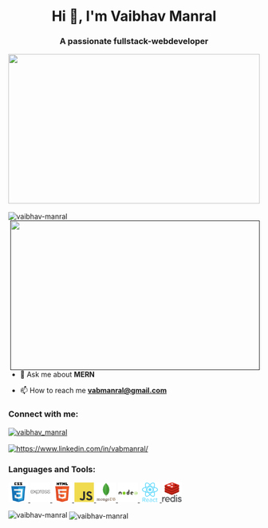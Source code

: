 <h1 align="center">Hi 👋, I'm Vaibhav Manral</h1>
<h3 align="center">A passionate fullstack-webdeveloper</h3>
<img src="https://encrypted-tbn0.gstatic.com/images?q=tbn:ANd9GcSmixJtkuz7rbzJSg8EeHuWW9AYJRqLLbByUg&usqp=CAU" width="100%" height="300"/>
<p align="left"> <img src="https://komarev.com/ghpvc/?username=vaibhav-manral&label=Profile%20views&color=0e75b6&style=flat" alt="vaibhav-manral" />
<a href=""><img align="right" src="https://cdn.dribbble.com/users/1162077/screenshots/3848914/programmer.gif" height="300" width="500"/></a>
</p>

- 💬 Ask me about **MERN**

- 📫 How to reach me **vabmanral@gmail.com**



<h3 align="left">Connect with me:</h3>

<p>
<a href="https://twitter.com/vaibhav_manral" target="blank"><img align="center" src="https://raw.githubusercontent.com/rahuldkjain/github-profile-readme-generator/master/src/images/icons/Social/twitter.svg" alt="vaibhav_manral" height="30" width="40" /></a>

<a href="https://linkedin.com/in/https://www.linkedin.com/in/vabmanral/" target="blank"><img align="center" src="https://raw.githubusercontent.com/rahuldkjain/github-profile-readme-generator/master/src/images/icons/Social/linked-in-alt.svg" alt="https://www.linkedin.com/in/vabmanral/" height="30" width="40" /></a>
  
</p>

<h3 align="left">Languages and Tools:</h3>
<p align="left"> <a href="https://www.w3schools.com/css/" target="_blank" rel="noreferrer"> <img src="https://raw.githubusercontent.com/devicons/devicon/master/icons/css3/css3-original-wordmark.svg" alt="css3" width="40" height="40"/> </a> <a href="https://expressjs.com" target="_blank" rel="noreferrer"> <img src="https://raw.githubusercontent.com/devicons/devicon/master/icons/express/express-original-wordmark.svg" alt="express" width="40" height="40"/> </a> <a href="https://www.w3.org/html/" target="_blank" rel="noreferrer"> <img src="https://raw.githubusercontent.com/devicons/devicon/master/icons/html5/html5-original-wordmark.svg" alt="html5" width="40" height="40"/> </a> <a href="https://developer.mozilla.org/en-US/docs/Web/JavaScript" target="_blank" rel="noreferrer"> <img src="https://raw.githubusercontent.com/devicons/devicon/master/icons/javascript/javascript-original.svg" alt="javascript" width="40" height="40"/> </a> <a href="https://www.mongodb.com/" target="_blank" rel="noreferrer"> <img src="https://raw.githubusercontent.com/devicons/devicon/master/icons/mongodb/mongodb-original-wordmark.svg" alt="mongodb" width="40" height="40"/> </a> <a href="https://nodejs.org" target="_blank" rel="noreferrer"> <img src="https://raw.githubusercontent.com/devicons/devicon/master/icons/nodejs/nodejs-original-wordmark.svg" alt="nodejs" width="40" height="40"/> </a> <a href="https://reactjs.org/" target="_blank" rel="noreferrer"> <img src="https://raw.githubusercontent.com/devicons/devicon/master/icons/react/react-original-wordmark.svg" alt="react" width="40" height="40"/> </a> <a href="https://redis.io" target="_blank" rel="noreferrer"> <img src="https://raw.githubusercontent.com/devicons/devicon/master/icons/redis/redis-original-wordmark.svg" alt="redis" width="40" height="40"/> </a> </p>

<p><img align="left" src="https://github-readme-stats.vercel.app/api/top-langs?username=vaibhav-manral&show_icons=true&locale=en&layout=compact" alt="vaibhav-manral" /></p>

<p>&nbsp;<img align="center" src="https://github-readme-stats.vercel.app/api?username=vaibhav-manral&show_icons=true&locale=en" alt="vaibhav-manral" /></p>
